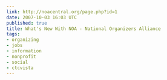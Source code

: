 ```yaml
---
link: http://noacentral.org/page.php?id=1
date: 2007-10-03 16:03 UTC
published: true
title: What's New With NOA - National Organizers Alliance
tags:
- organizing
- jobs
- information
- nonprofit
- social
- ctcvista
---
```



